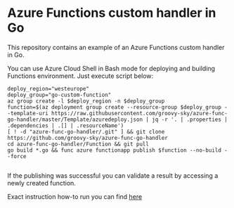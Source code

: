 # Azure Functions custom handler in Go

This repository contains an example of an Azure Functions custom handler in Go. 

You can use Azure Cloud Shell in Bash mode for deploying and building Functions environment. Just execute script below:

```
deploy_region="westeurope"                                                                                    
deploy_group="go-custom-function"                                                                            
az group create -l $deploy_region -n $deploy_group                                                            
function=$(az deployment group create --resource-group $deploy_group --template-uri https://raw.githubusercontent.com/groovy-sky/azure-func-go-handler/master/Template/azuredeploy.json | jq -r '. | .properties | .dependencies | .[] | .resourceName')                                                     
[ ! -d "azure-func-go-handler/.git" ] && git clone https://github.com/groovy-sky/azure-func-go-handler        
cd azure-func-go-handler/Function && git pull                                                                 
go build *.go && func azure functionapp publish $function --no-build --force


```

If the publishing was successful you can validate a result by accessing a newly created function.

Exact instruction how-to run you can find [here](https://github.com/groovy-sky/azure/tree/master/func-custom-handler-00#introduction)

